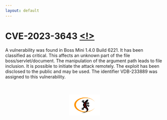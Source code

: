 ```yaml
---
layout: default
---
```


# CVE-2023-3643 [<!>](https://cve.mitre.org/cgi-bin/cvename.cgi?name=CVE-2023-3643)

A vulnerability was found in Boss Mini 1.4.0 Build 6221. It has been classified as critical. This affects an unknown part of the file boss/servlet/document. The manipulation of the argument path leads to file inclusion. It is possible to initiate the attack remotely. The exploit has been disclosed to the public and may be used. The identifier VDB-233889 was assigned to this vulnerability. 

<br>
<br>
<a href="https://www.linkedin.com/company/calangos-security/" target="_blank"><img src="/assets/images/calangoss-icon2.png" width="100" height="68" style="display: block;
  margin-left: auto;
  margin-right: auto;
  ">
</a>
